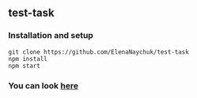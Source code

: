 ## test-task

### Installation and setup

```
git clone https://github.com/ElenaNaychuk/test-task
npm install
npm start
```
### You can look [here](https://elenanaychuk.github.io/test-task/)
